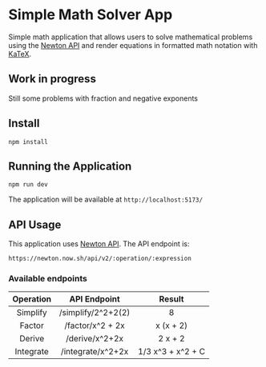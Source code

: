 # Simple Math Solver App

Simple math application that allows users to solve mathematical problems using the [Newton API](https://github.com/aunyks/newton-api) and render equations in formatted math notation with [KaTeX](https://katex.org/docs/api).

## Work in progress

Still some problems with fraction and negative exponents

## Install

```
npm install
```

## Running the Application

```
npm run dev
```

The application will be available at `http://localhost:5173/`

## API Usage

This application uses [Newton API](https://github.com/aunyks/newton-api). The API endpoint is:

```
https://newton.now.sh/api/v2/:operation/:expression
```

### Available endpoints

| Operation |    API Endpoint    |      Result       |
| :-------: | :----------------: | :---------------: |
| Simplify  | /simplify/2^2+2(2) |         8         |
|  Factor   |  /factor/x^2 + 2x  |     x (x + 2)     |
|  Derive   |   /derive/x^2+2x   |      2 x + 2      |
| Integrate | /integrate/x^2+2x  | 1/3 x^3 + x^2 + C |
